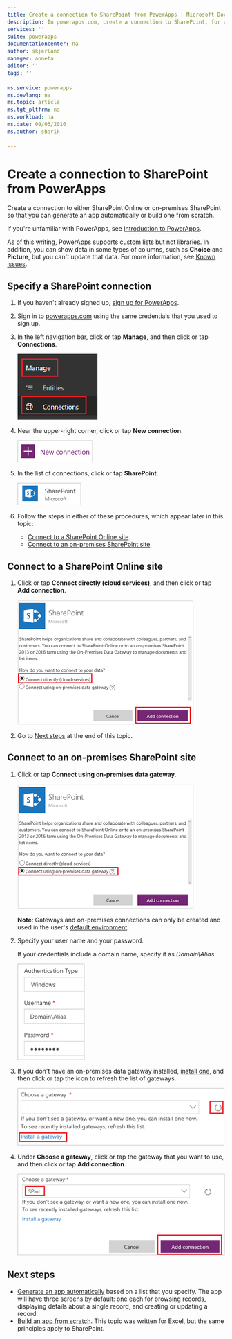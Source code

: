 ```yaml
---
title: Create a connection to SharePoint from PowerApps | Microsoft Docs
description: In powerapps.com, create a connection to SharePoint, for use in generating an app automatically or building one from scratch.
services: ''
suite: powerapps
documentationcenter: na
author: skjerland
manager: anneta
editor: ''
tags: ''

ms.service: powerapps
ms.devlang: na
ms.topic: article
ms.tgt_pltfrm: na
ms.workload: na
ms.date: 09/03/2016
ms.author: sharik

---
```

# Create a connection to SharePoint from PowerApps
Create a connection to either SharePoint Online or on-premises SharePoint so that you can generate an app automatically or build one from scratch.

If you're unfamiliar with PowerApps, see [Introduction to PowerApps](getting-started.md).

As of this writing, PowerApps supports custom lists but not libraries. In addition, you can show data in some types of columns, such as **Choice** and **Picture**, but you can't update that data. For more information, see [Known issues](connections/connection-sharepoint-online.md#known-issues).

## Specify a SharePoint connection
1. If you haven't already signed up, [sign up for PowerApps](signup-for-powerapps.md).
2. Sign in to [powerapps.com](https://web.powerapps.com) using the same credentials that you used to sign up.
3. In the left navigation bar, click or tap **Manage**, and then click or tap **Connections**.
   
    ![New option on the File menu](./media/connect-to-sharepoint/manage-connections.png)
4. Near the upper-right corner, click or tap **New connection**.
   
    ![New connection button](./media/connect-to-sharepoint/new-connection.png)
5. In the list of connections, click or tap **SharePoint**.
   
    ![Add SharePoint connection](./media/connect-to-sharepoint/add-sp-portal.png)
6. Follow the steps in either of these procedures, which appear later in this topic:
   
   * [Connect to a SharePoint Online site](connect-to-sharepoint.md#connect-to-a-sharepoint-online-site).
   * [Connect to an on-premises SharePoint site](connect-to-sharepoint.md#connect-to-an-on-premises-sharepoint-site).

## Connect to a SharePoint Online site
1. Click or tap **Connect directly (cloud services)**, and then click or tap **Add connection**.
   
    ![Choose SharePoint Online](./media/connect-to-sharepoint/choose-online.png)
2. Go to [Next steps](connect-to-sharepoint.md#next-steps) at the end of  this topic.

## Connect to an on-premises SharePoint site
1. Click or tap **Connect using on-premises data gateway**.
   
    ![Choose SharePoint on-premises](./media/connect-to-sharepoint/choose-onprem.png)
   
    **Note**: Gateways and on-premises connections can only be created and used in the user's [default environment](working-with-environments.md).
2. Specify your user name and your password.
   
    If your credentials include a domain name, specify it as *Domain\Alias*.
   
    ![Specify your credentials](./media/connect-to-sharepoint/specify-credentials.png)
3. If you don't have an on-premises data gateway installed, [install one](gateway-reference.md), and then click or tap the icon to refresh the list of gateways.
   
    ![Install a gateway](./media/connect-to-sharepoint/install-gateway.png)
4. Under **Choose a gateway**, click or tap the gateway that you want to use, and then click or tap **Add connection**.
   
    ![Choose a gateway](./media/connect-to-sharepoint/choose-gateway.png)

## Next steps
* [Generate an app automatically](app-from-sharepoint.md) based on a list that you specify. The app will have three screens by default: one each for browsing records, displaying details about a single record, and creating or updating a record.
* [Build an app from scratch](get-started-create-from-blank.md). This topic was written for Excel, but the same principles apply to SharePoint.

